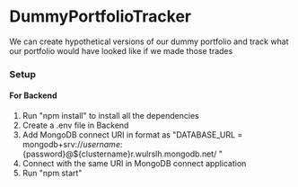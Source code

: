 # DummyPortfolioTracker
We can create hypothetical versions of our dummy portfolio and track what our portfolio would have looked like if we made those trades

### Setup 
#### For Backend

1. Run "npm install" to install all the dependencies
2. Create a .env file in Backend
3. Add MongoDB connect URI in format as "DATABASE_URL = mongodb+srv://${username}:${password}@${clustername}r.wulrslh.mongodb.net/ "
4. Connect with the same URI in MongoDB connect application
5. Run "npm start"
